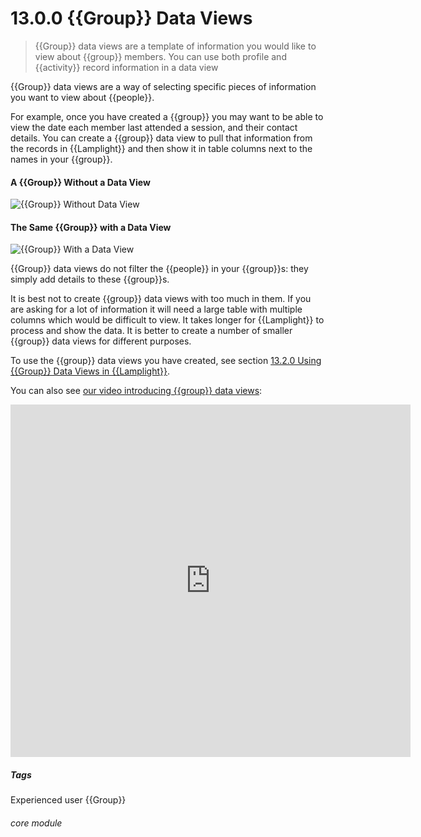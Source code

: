 # 13.0.0 <i class="fas fa-binoculars"></i> {{Group}} Data Views

> {{Group}} data views are a template of information you would like to view about {{group}} members. You can use both profile and {{activity}} record information in a data view



{{Group}} data views are a way of selecting specific pieces of information you want to view about {{people}}. 

For example, once you have created a {{group}} you may want to be able to view the date each member last attended a session, and their contact details. You can create a {{group}} data view to pull that information from the records in {{Lamplight}} and then show it in table columns next to the names in your {{group}}. 

#### A {{Group}} Without a Data View
![{{Group}} Without Data View](12.0.0a.png)

#### The Same {{Group}} with a Data View
![{{Group}} With a Data View](12.0.0b.png)

{{Group}} data views do not filter the {{people}} in your {{group}}s: they simply add details to these {{group}}s.

It is best not to create {{group}} data views with too much in them.  If you are asking for a lot of information it will need a large table with multiple columns which would be difficult to view.  It takes longer for {{Lamplight}} to process and show the data. It is better to create a number of smaller {{group}} data views for different purposes.

To use the {{group}} data views you have created, see section [13.2.0 Using {{Group}} Data Views in {{Lamplight}}](/help/index/p/13.2.0).

You can also see [our video introducing {{group}} data views](/help/index/p/52.2.3):

<iframe src="https://player.vimeo.com/video/279244731" width="640" height="564" frameborder="0" allow="autoplay; fullscreen" allowfullscreen></iframe>

##### Tags
Experienced user
{{Group}}

###### core module

